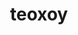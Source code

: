 ---
title: teoxoy
github: https://github.com/teoxoy
mode: dark
transition: 1s
score: 84.8
archetype:
- Github Actions
---